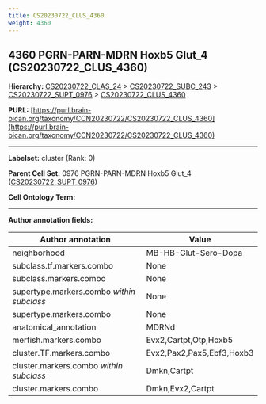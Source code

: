 ```yaml
---
title: CS20230722_CLUS_4360
weight: 4360
---
```

## 4360 PGRN-PARN-MDRN Hoxb5 Glut_4 (CS20230722_CLUS_4360)
<b>Hierarchy: </b>
[CS20230722_CLAS_24](../CS20230722_CLAS_24) >
[CS20230722_SUBC_243](../CS20230722_SUBC_243) >
[CS20230722_SUPT_0976](../CS20230722_SUPT_0976) >
[CS20230722_CLUS_4360](../CS20230722_CLUS_4360)

**PURL:** [https://purl.brain-bican.org/taxonomy/CCN20230722/CS20230722_CLUS_4360](https://purl.brain-bican.org/taxonomy/CCN20230722/CS20230722_CLUS_4360)

---


**Labelset:** cluster (Rank: 0)

**Parent Cell Set:** 0976 PGRN-PARN-MDRN Hoxb5 Glut_4 ([CS20230722_SUPT_0976](../CS20230722_SUPT_0976))



**Cell Ontology Term:** 

[MARKER GENES.]: #


---

[TRANSFERRED ANNOTATIONS.]: #


[AUTHOR ANNOTATION FIELDS.]: #


**Author annotation fields:**

| Author annotation | Value |
|-------------------|-------|
|neighborhood|MB-HB-Glut-Sero-Dopa|
|subclass.tf.markers.combo|None|
|subclass.markers.combo|None|
|supertype.markers.combo _within subclass_|None|
|supertype.markers.combo|None|
|anatomical_annotation|MDRNd|
|merfish.markers.combo|Evx2,Cartpt,Otp,Hoxb5|
|cluster.TF.markers.combo|Evx2,Pax2,Pax5,Ebf3,Hoxb3|
|cluster.markers.combo _within subclass_|Dmkn,Cartpt|
|cluster.markers.combo|Dmkn,Evx2,Cartpt|
